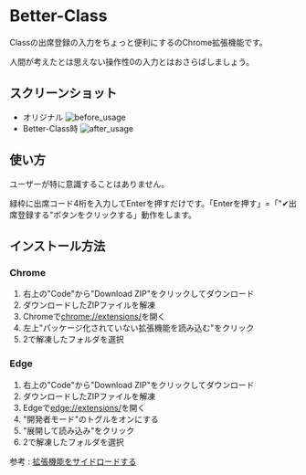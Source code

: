 # Better-Class
Classの出席登録の入力をちょっと便利にするのChrome拡張機能です。

人間が考えたとは思えない操作性0の入力とはおさらばしましょう。

## スクリーンショット

- オリジナル
![before_usage](https://user-images.githubusercontent.com/129836278/235457091-7515ebda-d428-477d-8fd0-d7eb159c6141.png)
- Better-Class時
![after_usage](https://user-images.githubusercontent.com/129836278/235457197-1b3b6d5f-afd9-4f8d-9617-d6416d4a6966.png)

## 使い方
ユーザーが特に意識することはありません。

緑枠に出席コード4桁を入力してEnterを押すだけです。「Enterを押す」=「"✔出席登録する"ボタンをクリックする」動作をします。

## インストール方法
### Chrome
1. 右上の"Code"から"Download ZIP"をクリックしてダウンロード
2. ダウンロードしたZIPファイルを解凍
3. Chromeで[chrome://extensions/](chrome://extensions/)を開く
4. 左上"パッケージ化されていない拡張機能を読み込む"をクリック
5. 2で解凍したフォルダを選択

### Edge
1. 右上の"Code"から"Download ZIP"をクリックしてダウンロード
2. ダウンロードしたZIPファイルを解凍
3. Edgeで[edge://extensions/](edge://extensions/)を開く
4. "開発者モード"のトグルをオンにする
5. "展開して読み込み"をクリック
6. 2で解凍したフォルダを選択

参考 : [拡張機能をサイドロードする](https://learn.microsoft.com/ja-jp/microsoft-edge/extensions-chromium/getting-started/extension-sideloading)
